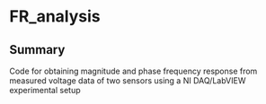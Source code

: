 # FR_analysis
## Summary
Code for obtaining magnitude and phase frequency response from measured voltage data of two sensors using a NI DAQ/LabVIEW experimental setup

##

